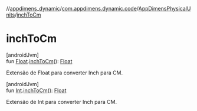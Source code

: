 //[appdimens_dynamic](../../../index.md)/[com.appdimens.dynamic.code](../index.md)/[AppDimensPhysicalUnits](index.md)/[inchToCm](inch-to-cm.md)

# inchToCm

[androidJvm]\
fun [Float](https://kotlinlang.org/api/core/kotlin-stdlib/kotlin/-float/index.html).[inchToCm](inch-to-cm.md)(): [Float](https://kotlinlang.org/api/core/kotlin-stdlib/kotlin/-float/index.html)

Extensão de Float para converter Inch para CM.

[androidJvm]\
fun [Int](https://kotlinlang.org/api/core/kotlin-stdlib/kotlin/-int/index.html).[inchToCm](inch-to-cm.md)(): [Float](https://kotlinlang.org/api/core/kotlin-stdlib/kotlin/-float/index.html)

Extensão de Int para converter Inch para CM.